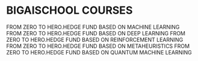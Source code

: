 # BIGAISCHOOL COURSES
FROM ZERO TO HERO.HEDGE FUND BASED ON MACHINE LEARNING
FROM ZERO TO HERO.HEDGE FUND BASED ON DEEP LEARNING
FROM ZERO TO HERO.HEDGE FUND BASED ON REINFORCEMENT LEARNING
FROM ZERO TO HERO.HEDGE FUND BASED ON METAHEURISTICS
FROM ZERO TO HERO.HEDGE FUND BASED ON QUANTUM MACHINE LEARNING
